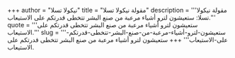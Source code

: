 +++
author = "نيكولا تسلا"
title = "مقولة نيكولا تسلا"
description = '''مقولة نيكولا تسلا: ستعيشون لترو أشياء مرعبة من صنع البشر تتخطى قدرتكم على الاستيعاب.'''
quote = '''ستعيشون لترو أشياء مرعبة من صنع البشر تتخطى قدرتكم على الاستيعاب.'''
slug = '''ستعيشون-لترو-أشياء-مرعبة-من-صنع-البشر-تتخطى-قدرتكم-على-الاستيعاب'''
+++
ستعيشون لترو أشياء مرعبة من صنع البشر تتخطى قدرتكم على الاستيعاب.
